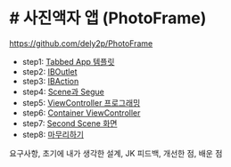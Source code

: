 # # 사진액자 앱 (PhotoFrame)
https://github.com/dely2p/PhotoFrame

- step1: [Tabbed App 템플릿](https://github.com/dely2p/swift-photoframe/issues/1)
- step2: [IBOutlet]()
- step3: [IBAction]()
- step4: [Scene과 Segue]()
- step5: [ViewController 프로그래밍]()
- step6: [Container ViewController]()
- step7: [Second Scene 화면]()
- step8: [마무리하기]()


요구사항, 초기에 내가 생각한 설계, JK 피드백, 개선한 점, 배운 점
